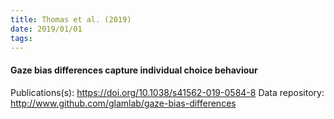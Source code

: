 ```yaml
---
title: Thomas et al. (2019)
date: 2019/01/01
tags:
---
```


#### Gaze bias differences capture individual choice behaviour

Publications(s): https://doi.org/10.1038/s41562-019-0584-8
Data repository: http://www.github.com/glamlab/gaze-bias-differences
